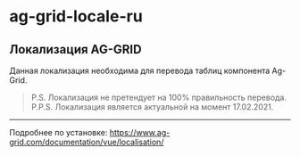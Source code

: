 # ag-grid-locale-ru
## Локализация AG-GRID 
Данная локализация необходима для перевода таблиц компонента Ag-Grid.
> P.S. Локализация не претендует на 100% правильность перевода.
> P.P.S. Локализация является актуальной на момент 17.02.2021.
---
Подробнее по установке: https://www.ag-grid.com/documentation/vue/localisation/
